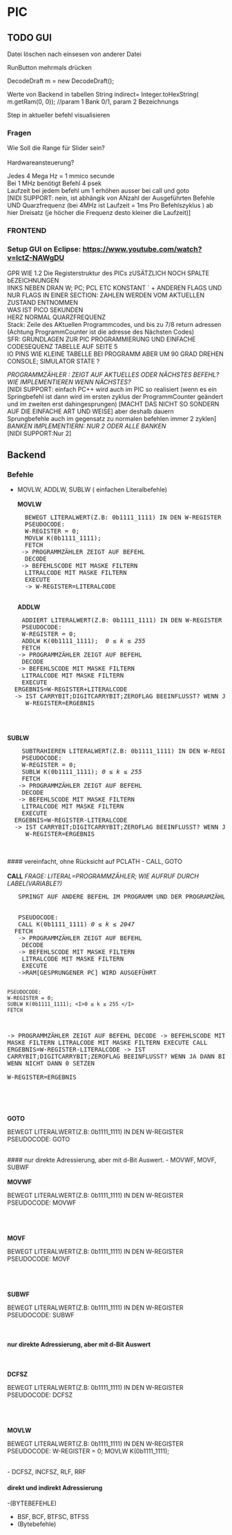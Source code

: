# PIC

## TODO GUI

Datei löschen nach einsesen von anderer Datei


RunButton mehrmals drücken

 DecodeDraft m = new DecodeDraft();

  
Werte von Backend in tabellen 
String indirect= Integer.toHexString( m.getRam(0, 0)); //param 1 Bank 0/1, param 2 Bezeichnungs

Step in aktueller befehl visualisieren 

### Fragen
Wie Soll die Range für Slider sein?<br/><br/>
Hardwareansteuerung?


Jedes 4 Mega Hz = 1 mmico secunde <br/>
Bei 1 MHz benötigt Befehl 4 psek<br/>
Laufzeit bei jedem befehl um 1 erhöhen ausser bei call und goto<br/>
[NIDI SUPPORT: nein, ist abhängik von ANzahl der Ausgeführten Befehle UND Quarzfrequenz (bei 4MHz ist Laufzeit = 1ms Pro Befehlszyklus ) ab hier Dreisatz (je höcher die Frequenz desto kleiner die Laufzeit)] <br/>

### FRONTEND
### Setup GUI on Eclipse: https://www.youtube.com/watch?v=lctZ-NAWgDU

GPR WIE 1.2 Die Registerstruktur des PICs zUSÄTZLICH NOCH SPALTE bEZEICHNUNGEN<br/>
lINKS NEBEN DRAN W; PC; PCL ETC KONSTANT ´ + ANDEREN FLAGS UND NUR FLAGS IN EINER SECTION: ZAHLEN WERDEN VOM AKTUELLEN ZUSTAND ENTNOMMEN <br/>
WAS IST PICO SEKUNDEN<br/>
HERZ NORMAL QUARZFREQUENZ<br/>
Stack: Zeile des AKtuellen Programmcodes, und bis zu 7/8 return adressen (Achtung ProgrammCounter ist die adresse des Nächsten Codes)<br/>
SFR: GRUNDLAGEN ZUR PIC PROGRAMMIERUNG UND EINFACHE CODESEQUENZ TABELLE AUF SEITE 5<br/>
IO PINS WIE KLEINE TABELLE BEI PROGRAMM ABER UM 90 GRAD DREHEN<br/>
CONSOLE; SIMULATOR STATE ?<br/>

<I>PROGRAMMZÄHLER : ZEIGT AUF AKTUELLES ODER NÄCHSTES BEFEHL? WIE IMPLEMENTIEREN WENN NÄCHSTES?</I><br/>
[NIDI SUPPORT: einfach PC++ wird auch im PIC so realisiert (wenn es ein Springbefehl ist dann wird im ersten zyklus der ProgrammCounter geändert und im zweiten erst dahingesprungen) [MACHT DAS NICHT SO SONDERN AUF DIE EINFACHE ART UND WEISE] aber deshalb dauern <br/>Sprungbefehle auch im gegensatz zu normalen befehlen immer 2 zyklen] 
<I>BANKEN IMPLEMENTIERN: NUR 2 ODER ALLE BANKEN</I><br/>
[NIDI SUPPORT:Nur 2]<br/>
## Backend
### Befehle 
- MOVLW, ADDLW, SUBLW ( einfachen Literalbefehle)
   </br>
   </br>
  <b>MOVLW</b>
  <pRE>
    BEWEGT LITERALWERT(Z.B: 0b1111_1111) IN DEN W-REGISTER
    PSEUDOCODE:
    W-REGISTER = 0;
    MOVLW K(0b1111_1111); <I> </I>
    FETCH
   -> PROGRAMMZÄHLER ZEIGT AUF BEFEHL
    DECODE
   -> BEFEHLSCODE MIT MASKE FILTERN
    LITRALCODE MIT MASKE FILTERN
    EXECUTE
    -> W-REGISTER=LITERALCODE
  </pRE>
  </br>
  <b>ADDLW</b>
<pRE>
    ADDIERT LITERALWERT(Z.B: 0b1111_1111) IN DEN W-REGISTER
    PSEUDOCODE:
    W-REGISTER = 0;
    ADDLW K(0b1111_1111); <I> 0 ≤ k ≤ 255</I>
    FETCH
   -> PROGRAMMZÄHLER ZEIGT AUF BEFEHL
    DECODE
   -> BEFEHLSCODE MIT MASKE FILTERN
    LITRALCODE MIT MASKE FILTERN
    EXECUTE
  ERGEBNIS=W-REGISTER+LITERALCODE
  -> IST CARRYBIT;DIGITCARRYBIT;ZEROFLAG BEEINFLUSST? WENN JA DANN BIT SETZEN WENN NICHT DANN 0 SETZEN  <I> WAS WENN ADDLW UND DANN NACH MOVLW </I>
     W-REGISTER=ERGEBNIS
  </pRE>
 </br>
  </br>
  <b>SUBLW</b>
 <pRE>
    SUBTRAHIEREN LITERALWERT(Z.B: 0b1111_1111) IN DEN W-REGISTER
    PSEUDOCODE:
    W-REGISTER = 0;
    SUBLW K(0b1111_1111); <I>0 ≤ k ≤ 255 </I>
    FETCH
   -> PROGRAMMZÄHLER ZEIGT AUF BEFEHL
    DECODE
   -> BEFEHLSCODE MIT MASKE FILTERN
    LITRALCODE MIT MASKE FILTERN
    EXECUTE
  ERGEBNIS=W-REGISTER-LITERALCODE
  -> IST CARRYBIT;DIGITCARRYBIT;ZEROFLAG BEEINFLUSST? WENN JA DANN BIT SETZEN WENN NICHT DANN 0 SETZEN  
     W-REGISTER=ERGEBNIS
  </pRE>
  </br>
#### vereinfacht, ohne Rücksicht auf PCLATH
- CALL, GOTO
   </br>
   </br>
  <b>CALL</b> <I>FRAGE: LITERAL=PROGRAMMZÄHLER; WIE AUFRUF DURCH LABEL(VARIABLE?)</I>
 </pRE>
 </br>
 <pRE>
   SPRINGT AUF ANDERE BEFEHL IM PROGRAMM UND DER PROGRAMZÄHLER WIRD IM *STACK* GESPEICHERT UND *RETURN* RUFT PROGRAMMZÄHLER IM STACK AUF<I>SPÄTER WEITER</I>
   <BR>
   PSEUDOCODE:
   CALL K(0b1111_1111) <I>0 ≤ k ≤ 2047</I>
  FETCH
   -> PROGRAMMZÄHLER ZEIGT AUF BEFEHL
    DECODE
   -> BEFEHLSCODE MIT MASKE FILTERN
    LITRALCODE MIT MASKE FILTERN
    EXECUTE
   ->RAM[GESPRUNGENER PC] WIRD AUSGEFÜHRT
   
    PSEUDOCODE:
    W-REGISTER = 0;
    SUBLW K(0b1111_1111); <I>0 ≤ k ≤ 255 </I>
    FETCH
   -> PROGRAMMZÄHLER ZEIGT AUF BEFEHL
    DECODE
   -> BEFEHLSCODE MIT MASKE FILTERN
    LITRALCODE MIT MASKE FILTERN
    EXECUTE
   CALL 
  ERGEBNIS=W-REGISTER-LITERALCODE
  -> IST CARRYBIT;DIGITCARRYBIT;ZEROFLAG BEEINFLUSST? WENN JA DANN BIT SETZEN WENN NICHT DANN 0 SETZEN  
     W-REGISTER=ERGEBNIS
  </pRE>
  </br>
   </br>
   </br>
  <b>GOTO</b>
  <p>
    BEWEGT LITERALWERT(Z.B: 0b1111_1111) IN DEN W-REGISTER
    PSEUDOCODE:
    GOTO
    
  </p>
  </br>
  #### nur direkte Adressierung, aber mit d-Bit Auswert.
-  MOVWF, MOVF, SUBWF
   </br>
   </br>
  <b>MOVWF</b>
  <p>
    BEWEGT LITERALWERT(Z.B: 0b1111_1111) IN DEN W-REGISTER
    PSEUDOCODE:
    MOVWF
    
  </p>
  </br>
   </br>
   </br>
  <b>MOVF</b>
  <p>
    BEWEGT LITERALWERT(Z.B: 0b1111_1111) IN DEN W-REGISTER
    PSEUDOCODE:
    MOVF
    
  </p>
  </br>
   </br>
   </br>
  <b>SUBWF</b>
  <p>
    BEWEGT LITERALWERT(Z.B: 0b1111_1111) IN DEN W-REGISTER
    PSEUDOCODE:
    SUBWF
    
  </p>
  </br>
  
  #### nur direkte Adressierung, aber mit d-Bit Auswert
   </br>
   </br>
  <b>DCFSZ</b>
  <p>
    BEWEGT LITERALWERT(Z.B: 0b1111_1111) IN DEN W-REGISTER
    PSEUDOCODE:
    DCFSZ
    
  </p>
  </br>
   </br>
   </br>
  <b>MOVLW</b>
  <p>
    BEWEGT LITERALWERT(Z.B: 0b1111_1111) IN DEN W-REGISTER
    PSEUDOCODE:
    W-REGISTER = 0;
    MOVLW K(0b1111_1111); <I></I>
    
  </p>
  </br>
-  DCFSZ, INCFSZ, RLF, RRF

  #### direkt und indirekt Adressierung
  -(BYTEBEFEHLE)
-  BSF, BCF, BTFSC, BTFSS
-  (Bytebefehle)
